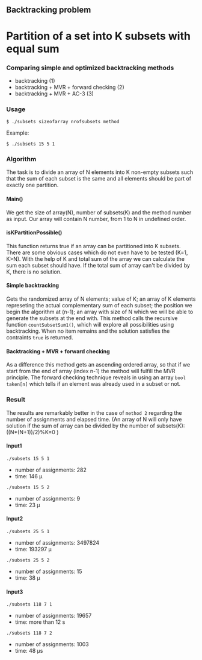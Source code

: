 ## Backtracking problem

# Partition of a set into K subsets with equal sum

### Comparing simple and optimized backtracking methods
- backtracking (1)
- backtracking + MVR + forward checking (2)
- backtracking + MVR + AC-3 (3)

### Usage
```
$ ./subsets sizeofarray nrofsubsets method
```
Example: 

```
$ ./subsets 15 5 1
```

### Algorithm

The task is to divide an array of N elements into K non-empty subsets such that the sum of each subset is the same and all elements should be part of exactly one partition.

#### Main()
We get the size of array(N), number of subsets(K) and the method number as input.
Our array will contain N number,  from 1 to N in undefined order.

#### isKPartitionPossible()
This function returns true if an array can be partitioned into K subsets.
There are some obvious cases which do not even have to be tested (K=1, K>N).
With the help of K and total sum of the array we can calculate the sum each subset should have.
If the total sum of array can't be divided by K, there is no solution.

#### Simple backtracking
Gets the randomized array of N elements; value of K; an array of K elements represeting the actual complementary sum of each subset;
the position we begin the algorithm at (n-1); an array with size of N which we will be able to generate the subsets at the end with.
This method calls the recursive function ```countSubsetSum1()```, which will explore all possibilities using backtracking. When no item remains and the solution satisfies the contraints ```true``` is returned.

#### Backtracking + MVR + forward checking
As a difference this method gets an ascending ordered array, so that if we start from the end of array (index n-1) the method will fulfill the MVR principle. 
The forward checking technique reveals in using an array ```bool taken[n]``` which tells if an element was already used in a subset or not.

### Result
The results are remarkably better in the case of ```method 2``` regarding the number of assignments and elapsed time. (An array of N will only have solution if the sum of array can be divided by the number of subsets(K): ((N*(N+1))/2)%K=0 )
#### Input1

```
./subsets 15 5 1
```
- number of assignments: 282
- time: 146 µ

```
./subsets 15 5 2
```
- number of assignments: 9
- time: 23 µ

#### Input2

```
./subsets 25 5 1
```
- number of assignments: 3497824
- time: 193297 µ

```
./subsets 25 5 2
```
- number of assignments: 15
- time: 38 µ


#### Input3
```
./subsets 118 7 1
```
- number of assignments: 19657
- time: more than 12 s

```
./subsets 118 7 2
```
- number of assignments: 1003
- time: 48 µs




